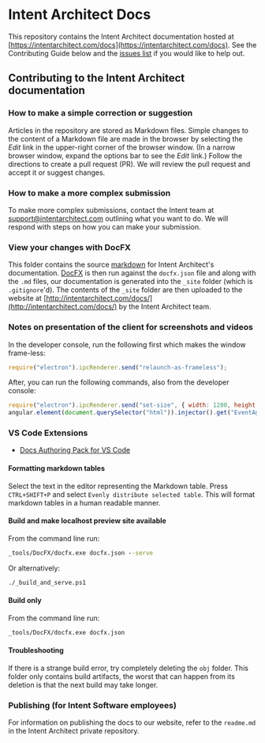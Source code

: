 # Intent Architect Docs

This repository contains the Intent Architect documentation hosted at [https://intentarchitect.com/docs](https://intentarchitect.com/docs). See the Contributing Guide below and the [issues list](https://github.com/IntentSoftware/Docs/issues) if you would like to help out.

## Contributing to the Intent Architect documentation

### How to make a simple correction or suggestion

Articles in the repository are stored as Markdown files. Simple changes to the content of a Markdown file are made in the browser by selecting the _Edit_ link in the upper-right corner of the browser window. (In a narrow browser window, expand the options bar to see the _Edit_ link.) Follow the directions to create a pull request (PR). We will review the pull request and accept it or suggest changes.

### How to make a more complex submission

To make more complex submissions, contact the Intent team at support@intentarchitect.com outlining what you want to do. We will respond with steps on how you can make your submission.

### View your changes with DocFX

This folder contains the source [markdown](https://dotnet.github.io/docfx/spec/docfx_flavored_markdown.html) for Intent Architect's documentation. [DocFX](https://dotnet.github.io/docfx/) is then run against the `docfx.json` file and along with the `.md` files, our documentation is generated into the `_site` folder (which is `.gitignore`'d). The contents of the `_site` folder are then uploaded to the website at [http://intentarchitect.com/docs/](http://intentarchitect.com/docs/) by the Intent Architect team.

### Notes on presentation of the client for screenshots and videos

In the developer console, run the following first which makes the window frame-less:

```js
require("electron").ipcRenderer.send("relaunch-as-frameless");
```

After, you can run the following commands, also from the developer console:

```js
require("electron").ipcRenderer.send("set-size", { width: 1280, height: 720 }); // Sets the window to the recommended recording size of 720p
angular.element(document.querySelector("html")).injector().get("EventAggregator").publish("set-presentation-mode", true); // Hides "Update Available", hides "IPC Connected" and changes the user display name to "User".
```

### VS Code Extensions

- [Docs Authoring Pack for VS Code](https://marketplace.visualstudio.com/items?itemName=docsmsft.docs-authoring-pack)

#### Formatting markdown tables

Select the text in the editor representing the Markdown table. Press `CTRL+SHIFT+P` and select `Evenly distribute selected table`. This will format markdown tables in a human readable manner.

#### Build and make localhost preview site available

From the command line run:

```cmd
_tools/DocFX/docfx.exe docfx.json --serve
```

Or alternatively:

```cmd
./_build_and_serve.ps1
```

#### Build only

From the command line run:

```cmd
_tools/DocFX/docfx.exe docfx.json
```

#### Troubleshooting

If there is a strange build error, try completely deleting the `obj` folder. This folder only contains build artifacts, the worst that can happen from its deletion is that the next build may take longer.

### Publishing (for Intent Software employees)

For information on publishing the docs to our website, refer to the `readme.md` in the Intent Architect private repository.
